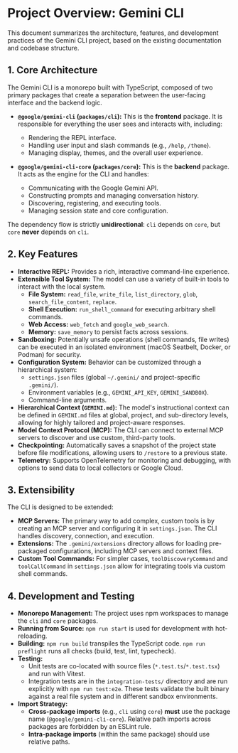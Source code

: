 # Project Overview: Gemini CLI

This document summarizes the architecture, features, and development practices of the Gemini CLI project, based on the existing documentation and codebase structure.

## 1. Core Architecture

The Gemini CLI is a monorepo built with TypeScript, composed of two primary packages that create a separation between the user-facing interface and the backend logic.

- **`@google/gemini-cli` (`packages/cli`):** This is the **frontend** package. It is responsible for everything the user sees and interacts with, including:

  - Rendering the REPL interface.
  - Handling user input and slash commands (e.g., `/help`, `/theme`).
  - Managing display, themes, and the overall user experience.

- **`@google/gemini-cli-core` (`packages/core`):** This is the **backend** package. It acts as the engine for the CLI and handles:
  - Communicating with the Google Gemini API.
  - Constructing prompts and managing conversation history.
  - Discovering, registering, and executing tools.
  - Managing session state and core configuration.

The dependency flow is strictly **unidirectional**: `cli` depends on `core`, but `core` **never** depends on `cli`.

## 2. Key Features

- **Interactive REPL:** Provides a rich, interactive command-line experience.
- **Extensible Tool System:** The model can use a variety of built-in tools to interact with the local system.
  - **File System:** `read_file`, `write_file`, `list_directory`, `glob`, `search_file_content`, `replace`.
  - **Shell Execution:** `run_shell_command` for executing arbitrary shell commands.
  - **Web Access:** `web_fetch` and `google_web_search`.
  - **Memory:** `save_memory` to persist facts across sessions.
- **Sandboxing:** Potentially unsafe operations (shell commands, file writes) can be executed in an isolated environment (macOS Seatbelt, Docker, or Podman) for security.
- **Configuration System:** Behavior can be customized through a hierarchical system:
  - `settings.json` files (global `~/.gemini/` and project-specific `.gemini/`).
  - Environment variables (e.g., `GEMINI_API_KEY`, `GEMINI_SANDBOX`).
  - Command-line arguments.
- **Hierarchical Context (`GEMINI.md`):** The model's instructional context can be defined in `GEMINI.md` files at global, project, and sub-directory levels, allowing for highly tailored and project-aware responses.
- **Model Context Protocol (MCP):** The CLI can connect to external MCP servers to discover and use custom, third-party tools.
- **Checkpointing:** Automatically saves a snapshot of the project state before file modifications, allowing users to `/restore` to a previous state.
- **Telemetry:** Supports OpenTelemetry for monitoring and debugging, with options to send data to local collectors or Google Cloud.

## 3. Extensibility

The CLI is designed to be extended:

- **MCP Servers:** The primary way to add complex, custom tools is by creating an MCP server and configuring it in `settings.json`. The CLI handles discovery, connection, and execution.
- **Extensions:** The `.gemini/extensions` directory allows for loading pre-packaged configurations, including MCP servers and context files.
- **Custom Tool Commands:** For simpler cases, `toolDiscoveryCommand` and `toolCallCommand` in `settings.json` allow for integrating tools via custom shell commands.

## 4. Development and Testing

- **Monorepo Management:** The project uses npm workspaces to manage the `cli` and `core` packages.
- **Running from Source:** `npm run start` is used for development with hot-reloading.
- **Building:** `npm run build` transpiles the TypeScript code. `npm run preflight` runs all checks (build, test, lint, typecheck).
- **Testing:**
  - Unit tests are co-located with source files (`*.test.ts`/`*.test.tsx`) and run with Vitest.
  - Integration tests are in the `integration-tests/` directory and are run explicitly with `npm run test:e2e`. These tests validate the built binary against a real file system and in different sandbox environments.
- **Import Strategy:**
  - **Cross-package imports** (e.g., `cli` using `core`) **must** use the package name (`@google/gemini-cli-core`). Relative path imports across packages are forbidden by an ESLint rule.
  - **Intra-package imports** (within the same package) should use relative paths.